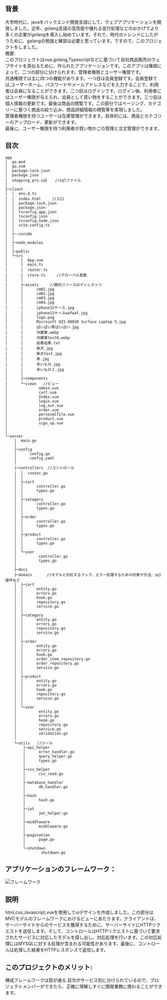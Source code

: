 ## 背景
大学時代に、javaをバックエンド開発言語にして、ウェブアプリケーションを開発しました。近年、golang言語の高性能や優れる並行処理などのおかげでより多くの企業がgolangを導入し始めています。それで、時代のトレンドにしたがうために、galangの勉強と練習は必要と思っています。ですので、このプロジェクトをしました。  
概要:  
このプロジェクトはvue,golang,Typescriptなどに基づいて自社商品販売のウェブサイトを真似るために、作られたアプリケーションです。このアプリは権限によって、二つの部分に分けられます。管理者権限とユーザー権限です。  
共通権限では主に四つの機能があります。一つ目は会員登録です。会員登録では,ユーザーネーム、パスワードやメールアドレスなどを入力することで、利用者は会員になることができます。二つ目はログインです。ログイン後、利用者にはユーザー権限が与えられ、会員として買い物をすることができます。三つ目は個人情報の更新です。最後は商品の閲覧です。この部分ではページング、カテゴリーに基づく商品の絞り込み、商品詳細情報の閲覧等を実現しました。  
管理者権限を持つユーザーは在庫管理ができます。具体的には、商品とカテゴリーのアップロード、更新ができます。  
最後に、ユーザー権限を持つ利用者が買い物かごの管理と注文管理ができます。  

## 目次
```
app
│  go.mod
│  go.sum
│  package-lock.json
│  package.json
│  shopping_pro.sql　　//sqlファイル
│  
├─client
│  │  env.d.ts
│  │  index.html　　　//入口
│  │  package-lock.json
│  │  package.json
│  │  tsconfig.app.json
│  │  tsconfig.json
│  │  tsconfig.node.json
│  │  vite.config.ts
│  │  
│  ├─.vscode
│  │      
│  ├─node_modules
│  │     
│  ├─public
│  └─src
│      │  App.vue
│      │  main.ts
│      │  router.ts　　　
│      │  store.ts　　　//グローバル変数
│      │  
│      ├─assets　　　//静的リソースのディレクトリ
│      │      cm01.jpg
│      │      cm02.jpg
│      │      cm03.jpg
│      │      cm04.jpg
│      │      iphone15ケース.jpg
│      │      iphone15ケースwafwaf.jpg
│      │      logo.png
│      │      Microsoft QZI-00020 Surface Laptop 5.jpg
│      │      ぱいぱい茶ぱいぱい.jpg
│      │      冷蔵庫.webp
│      │      冷蔵庫test0.webp
│      │      如果如果.txt
│      │      柴犬.jpg
│      │      柴犬test.jpg
│      │      茶.jpg
│      │      辛いもの.jpg
│      │      辛いもの２.jpg
│      │      
│      ├─components
│      └─views   //ビュー
│              admin.vue
│              cart.vue
│              Index.vue
│              login.vue
│              log_out.vue
│              order.vue
│              personalfile.vue
│              product.vue
│              sign_up.vue
│              
│                  
└─server
    │  main.go
    │  
    ├─config
    │      config.go
    │      config.yaml
    │      
    ├─controllers  //コントロール
    │  │  router.go　　
    │  │  
    │  ├─cart
    │  │      controller.go
    │  │      types.go
    │  │      
    │  ├─category
    │  │      controller.go
    │  │      types.go
    │  │      
    │  ├─order
    │  │      controller.go
    │  │      types.go
    │  │      
    │  ├─product
    │  │      controller.go
    │  │      types.go
    │  │      
    │  └─user
    │          controller.go
    │          types.go
    │          
    ├─docs
    ├─domain　　　　//モデルと対応するフック、エラー処理するための対象や方法、sql操作など
    │  ├─cart
    │  │      entity.go
    │  │      errors.go
    │  │      hook.go
    │  │      repository.go
    │  │      service.go
    │  │      
    │  ├─category
    │  │      entity.go
    │  │      errors.go
    │  │      repository.go
    │  │      service.go
    │  │      
    │  ├─order
    │  │      entity.go
    │  │      errors.go
    │  │      hook.go
    │  │      order_item_repository.go
    │  │      order_repository.go
    │  │      service.go
    │  │      
    │  ├─product
    │  │      entity.go
    │  │      errors.go
    │  │      hook.go
    │  │      repository.go
    │  │      service.go
    │  │      
    │  └─user
    │          entity.go
    │          errors.go
    │          hook.go
    │          repository.go
    │          service.go
    │          validation.go
    │          
    └─utils　　//ツール
        ├─api_helper
        │      error_handler.go
        │      query_helper.go
        │      types.go
        │      
        ├─csv_helper
        │      csv_read.go
        │      
        ├─database_handler
        │      db_handler.go
        │      
        ├─hash
        │      hash.go
        │      
        ├─jwt
        │      jwt_helper.go
        │      
        ├─middleware
        │      middleware.go
        │      
        ├─pagination
        │      page.go
        │      
        └─shutdown
                shutdown.go
```
## アプリケーションのフレームワーク：

![フレームワーク](https://github.com/Coril07/ShoppingServiceProject/assets/114814470/d274edf7-05e6-4329-bf9e-da60af18e1f4)

## 説明
html,css,Javascript,vueを使用してuiデザインを作成しました。この部分はMVCモデルのフレームワークにおけるビューにあたります。クライアントは、サーバーサイドからのサービスを獲得するために、サーバーサイドにHTTPリクエストを送信します。そして、コントロールはHTTPリクエストに基づいて要求されたサービスに対応したモデルを探し出し、対応処理を行います。この対応処理にはMYSQLに対する処理が含まれる可能性があります。最後に、コントロールは処理した結果をHTTPレスポンスで返信します。
 
## このプロジェクトのメリット:
構成フレームワークは筋が通る.目次がサービス別に分けられているので、プロジェクトメンバーができたら、正確に理解しすぐに開発業務に携わることができます。
